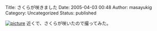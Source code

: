 Title: さくらが咲きました
Date: 2005-04-03 00:48
Author: masayukig
Category: Uncategorized
Status: published

[![picture](http://lunatic.xrea.jp/mt/archives/DSC_22-thumb.JPG)](http://lunatic.xrea.jp/mt/archives/DSC_22.html)
近くで、さくらが咲いたので撮ってみた。
